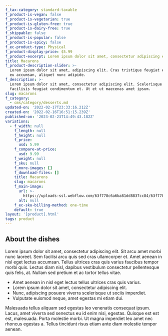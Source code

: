 ```yaml
---
f_tax-category: standard-taxable
f_product-is-vegan: false
f_product-is-vegetarian: true
f_product-is-gluten-free: true
f_product-is-dairy-free: true
f_shippable: false
f_product-is-popular: false
f_product-is-spicy: false
f_ec-product-type: Physical
f_product-display-price: $5.99
f_product-excerpt: Lorem ipsum dolor sit amet, consectetur adipiscing elit. Eget.
title: Macarons
f_product-description-slider: >-
  Lorem ipsum dolor sit amet, adipiscing elit. Cras tristique feugiat elementum
  eu accumsan, aliquet nunc adipide.
f_description: >-
  Lorem ipsum dolor sit amet, consectetur adipiscing elit. Scelerisque tempus
  facilisis feugiat condimentum et. Ut et ut maecenas amet ipsum.
slug: macarons
f_category:
  - cms/category/desserts.md
updated-on: '2022-02-17T23:33:16.212Z'
created-on: '2022-02-16T16:51:15.239Z'
published-on: '2023-02-23T14:49:43.182Z'
variations:
  - f_width: null
    f_length: null
    f_height: null
    f_price:
      usd: 5.99
    f_compare-at-price:
      usd: 9.99
    f_weight: null
    f_sku: null
    f_more-images: []
    f_download-files: []
    title: Macarons
    slug: macarons
    f_main-image:
      url: >-
        https://uploads-ssl.webflow.com/63f778c6a6ba81dd8837cc84/63f778c6a6ba8109c537cd1b_macarons-image-sushi-webflow-ecommerce-template.jpg
      alt: null
    f_ec-sku-billing-method: one-time
    default: true
layout: '[product].html'
tags: product
---
```


About the dishes
----------------

Lorem ipsum dolor sit amet, consectetur adipiscing elit. Sit arcu amet morbi nunc laoreet. Sem facilisi arcu quis sed cras ullamcorper et. Amet aenean in nisl eget lectus accumsan. Tellus ultrices cras quis varius faucibus tempor morbi quis. Lectus diam nisl, dapibus vestibulum consectetur pellentesque quis felis, at. Nullam sed pretium et ac tortor tellus vitae.

*   Amet aenean in nisl eget lectus tellus ultrices cras quis varius.
*   Lorem ipsum dolor sit amet, consectetur adipiscing elit.
*   Nunc, adipiscing posuere viverra scelerisque ut sociis imperdiet.
*   Vulputate euismod neque, amet egestas mi etiam dui.

Malesuada tellus aliquam sed egestas leo venenatis consequat ipsum. Lacus, amet viverra sed senectus eu id enim nisi, egestas. Quisque est est est, malesuada. Porta molestie morbi. Ut magna imperdiet leo amet nec rhoncus egestas a. Tellus tincidunt risus etiam ante diam molestie tempor aenean.
